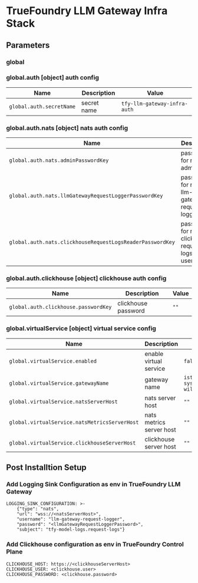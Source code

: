 # TrueFoundry LLM Gateway Infra Stack

## Parameters

### global


### global.auth [object] auth config

| Name                     | Description | Value                        |
| ------------------------ | ----------- | ---------------------------- |
| `global.auth.secretName` | secret name | `tfy-llm-gateway-infra-auth` |

### global.auth.nats [object] nats auth config

| Name                                                      | Description                                           | Value                                          |
| --------------------------------------------------------- | ----------------------------------------------------- | ---------------------------------------------- |
| `global.auth.nats.adminPasswordKey`                       | password for nats admin user                          | `NATS_ADMIN_PASSWORD`                          |
| `global.auth.nats.llmGatewayRequestLoggerPasswordKey`     | password for nats llm-gateway-request-logger user     | `NATS_LLM_GATEWAY_REQUEST_LOGGER_PASSWORD`     |
| `global.auth.nats.clickhouseRequestLogsReaderPasswordKey` | password for nats clickhouse-request-logs-reader user | `NATS_CLICKHOUSE_REQUEST_LOGS_READER_PASSWORD` |

### global.auth.clickhouse [object] clickhouse auth config

| Name                                 | Description         | Value |
| ------------------------------------ | ------------------- | ----- |
| `global.auth.clickhouse.passwordKey` | clickhouse password | `""`  |

### global.virtualService [object] virtual service config

| Name                                          | Description              | Value                       |
| --------------------------------------------- | ------------------------ | --------------------------- |
| `global.virtualService.enabled`               | enable virtual service   | `false`                     |
| `global.virtualService.gatewayName`           | gateway name             | `istio-system/tfy-wildcard` |
| `global.virtualService.natsServerHost`        | nats server host         | `""`                        |
| `global.virtualService.natsMetricsServerHost` | nats metrics server host | `""`                        |
| `global.virtualService.clickhouseServerHost`  | clickhouse server host   | `""`                        |

## Post Installtion Setup
### Add Logging Sink Configuration as env in TrueFoundry LLM Gateway

```
LOGGING_SINK_CONFIGURATION: >-
    {"type": "nats", 
    "url": "wss://<natsServerHost>", 
    "username": "llm-gateway-request-logger", 
    "password": "<llmGatewayRequestLoggerPassword>", 
    "subject": "tfy-model-logs.request-logs"}
```

### Add Clickhouse configuration as env in TrueFoundry Control Plane

```
CLICKHOUSE_HOST: https://<clickhouseServerHost>
CLICKHOUSE_USER: <clickhouse.user>
CLICKHOUSE_PASSWORD: <clickhouse.password>
```